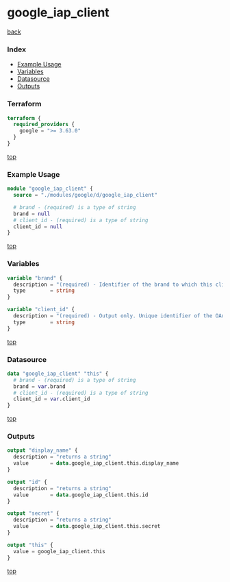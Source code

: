 # google_iap_client

[back](../google.md)

### Index

- [Example Usage](#example-usage)
- [Variables](#variables)
- [Datasource](#datasource)
- [Outputs](#outputs)

### Terraform

```terraform
terraform {
  required_providers {
    google = ">= 3.63.0"
  }
}
```

[top](#index)

### Example Usage

```terraform
module "google_iap_client" {
  source = "./modules/google/d/google_iap_client"

  # brand - (required) is a type of string
  brand = null
  # client_id - (required) is a type of string
  client_id = null
}
```

[top](#index)

### Variables

```terraform
variable "brand" {
  description = "(required) - Identifier of the brand to which this client\nis attached to. The format is\n'projects/{project_number}/brands/{brand_id}/identityAwareProxyClients/{client_id}'."
  type        = string
}

variable "client_id" {
  description = "(required) - Output only. Unique identifier of the OAuth client."
  type        = string
}
```

[top](#index)

### Datasource

```terraform
data "google_iap_client" "this" {
  # brand - (required) is a type of string
  brand = var.brand
  # client_id - (required) is a type of string
  client_id = var.client_id
}
```

[top](#index)

### Outputs

```terraform
output "display_name" {
  description = "returns a string"
  value       = data.google_iap_client.this.display_name
}

output "id" {
  description = "returns a string"
  value       = data.google_iap_client.this.id
}

output "secret" {
  description = "returns a string"
  value       = data.google_iap_client.this.secret
}

output "this" {
  value = google_iap_client.this
}
```

[top](#index)